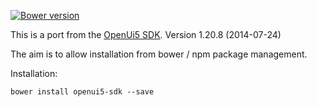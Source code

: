 [![Bower version](https://badge.fury.io/bo/openui5-sdk.svg)](http://badge.fury.io/bo/openui5-sdk)

This is a port from the [OpenUi5 SDK](http://sap.github.io/openui5/download.html). 
Version 1.20.8 (2014-07-24)

The aim is to allow installation from bower / npm package management.

Installation:

```
bower install openui5-sdk --save
```
